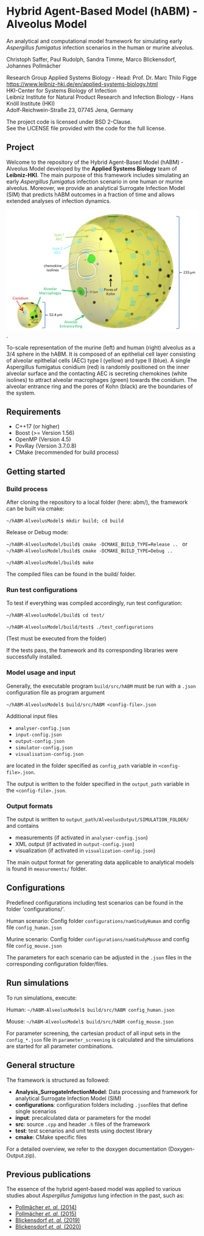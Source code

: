 # Hybrid Agent-Based Model (hABM) - Alveolus Model

An analytical and computational model framework for simulating early *Aspergillus fumigatus* infection scenarios in the human or murine alveolus.

Christoph Saffer, Paul Rudolph, Sandra Timme, Marco Blickensdorf, Johannes Pollmächer

Research Group Applied Systems Biology - Head: Prof. Dr. Marc Thilo Figge\
https://www.leibniz-hki.de/en/applied-systems-biology.html \
HKI-Center for Systems Biology of Infection\
Leibniz Institute for Natural Product Research and Infection Biology - Hans Knöll Institute (HKI)\
Adolf-Reichwein-Straße 23, 07745 Jena, Germany

The project code is licensed under BSD 2-Clause.\
See the LICENSE file provided with the code for the full license.

## Project

Welcome to the repository of the Hybrid Agent-Based Model (hABM) - Alveolus Model developed by the **Applied Systems Biology** team of **Leibniz-HKI**.
The main purpose of this framework includes simulating an early *Aspergillus fumigatus* infection scenario in one human or murine alveolus. Moreover, we provide an analytical Surrogate Infection Model (SIM) that predicts hABM outcomes in a fraction of time and allows extended analyses of infection dynamics.

![](alveolusImage.png "To-scale representation of one murine (left) and human (right) Alveolus").

To-scale representation of the murine (left) and human (right) alveolus as a 3/4
sphere in the hABM. It is composed of an epithelial cell layer consisting of alveolar epithelial
cells (AEC) type I (yellow) and type II (blue). A single Aspergillus fumigatus conidium (red) is
randomly positioned on the inner alveolar surface and the contacting AEC is secreting
chemokines (white isolines) to attract alveolar macrophages (green) towards the conidium.
The alveolar entrance ring and the pores of Kohn (black) are the boundaries of the system.

## Requirements
- C++17 (or higher)
- Boost (>= Version 1.56)
- OpenMP (Version 4.5)
- PovRay (Version 3.7.0.8)
- CMake (recommended for build process)

## Getting started
### Build process

After cloning the repository to a local folder (here: abm/), the framework can be built via cmake:

`~/hABM-AlveolusModel$ mkdir build; cd build`

Release or Debug mode: 

`~/hABM-AlveolusModel/build$ cmake -DCMAKE_BUILD_TYPE=Release .. `
or `~/hABM-AlveolusModel/build$ cmake -DCMAKE_BUILD_TYPE=Debug .. `

`~/hABM-AlveolusModel/build$ make `

The compiled files can be found in the build/ folder.

### Run test configurations

To test if everything was compiled accordingly, run test configuration:

`~/hABM-AlveolusModel/build$ cd test/`

`~/hABM-AlveolusModel/build/test$ ./test_configurations`

(Test must be executed from the folder)

If the tests pass, the framework and its corresponding libraries were successfully installed.

### Model usage and input

Generally, the executable program `build/src/hABM` must be run with a `.json` configuration file as program argument

`~/hABM-AlveolusModel$ build/src/hABM <config-file>.json` 

Additional input files 
- `analyser-config.json`
- `input-config.json`
- `output-config.json`
- `simulator-config.json`
- `visualisation-config.json`

are located in the folder specified as `config_path` variable in `<config-file>.json`.

The output is written to the folder specified in the `output_path` variable in the `<config-file>.json`. 

### Output formats

The output is written to `output_path/AlveolusOutput/SIMULATION_FOLDER/` and contains
- measurements (if activated in `analyser-config.json`)
- XML output (if activated in `output-config.json`)
- visualization (if activated in `visualization-config.json`)

The main output format for generating data applicable to analytical models is found in `measurements/` folder.

## Configurations

Predefined configurations including test scenarios can be found in the folder 'configurations/'. 

Human scenario: Config folder `configurations/namStudyHuman` and config file `config_human.json`
  
Murine scenario: Config folder `configurations/namStudyMouse` and config file `config_mouse.json` 

The parameters for each scenario can be adjusted in the `.json` files in the corresponding configuration folder/files.

## Run simulations 

To run simulations, execute:

Human: `~/hABM-AlveolusModel$ build/src/hABM config_human.json`

Mouse: `~/hABM-AlveolusModel$ build/src/hABM config_mouse.json`

For parameter screening, the cartesian product of all input sets in the `config_*.json` file in `parameter_screening` is calculated and the simulations are started for all parameter combinations.

## General structure
The framework is structured as followed:

- **Analysis_SurrogateInfectionModel**: Data processing and framework for analytical Surrogate Infection Model (SIM)
- **configurations**: configuration folders including `.json`files that define single scenarios
- **input**: precalculated data or parameters for the model
- **src**: source `.cpp` and header `.h` files of the framework
- **test**: test scenarios and unit tests using doctest library
- **cmake**: CMake specific files

For a detailed overview, we refer to the doxygen documentation (Doxygen-Output.zip).

## Previous publications

The essence of the hybrid agent-based model was applied to various studies about *Aspergillus fumigatus* lung infection in the past, such as:
- [Pollmächer *et. al.* (2014)](https://journals.plos.org/plosone/article?id=10.1371/journal.pone.0111630)
- [Pollmächer *et. al.* (2015)](https://www.frontiersin.org/articles/10.3389/fmicb.2015.00503/)
- [Blickensdorf *et. al.* (2019)](https://www.frontiersin.org/articles/10.3389/fimmu.2019.00142/)
- [Blickensdorf *et. al.* (2020)](https://www.frontiersin.org/articles/10.3389/fmicb.2020.01951/)
